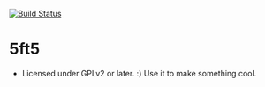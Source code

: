 [![Build Status](https://img.shields.io/badge/Build-passing-green.svg)](https://travis-ci.org/Automattic/_s)

5ft5
====

* Licensed under GPLv2 or later. :) Use it to make something cool.
